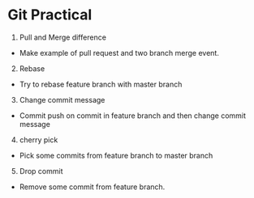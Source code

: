 # Git Practical
1. Pull and Merge difference
- Make example of pull request and two branch merge event.

2. Rebase
- Try to rebase feature branch with master branch 

3. Change commit message
- Commit push on commit in feature branch and then change commit message

4. cherry pick
- Pick some commits from feature branch to master branch

5. Drop commit
- Remove some commit from feature branch.